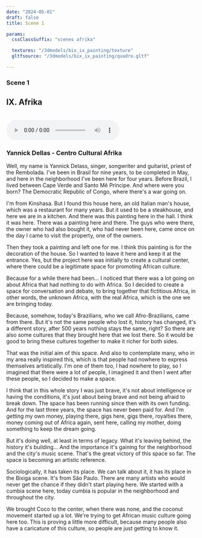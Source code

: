 ```yaml
---
date: "2024-05-01"
draft: false
title: Scene 1

params:
  cssClassSuffix: "scenes afrika"

  textures: "/3dmodels/bix_ix_painting/texture"
  gltfsource: "/3dmodels/bix_ix_painting/quadro.gltf"

---
```

### Scene 1
## IX. Afrika
<canvas id="c"></canvas>
<br>
<audio controls class="">
    <source src="/audio/Afrika_quadro.mp3"> type="audio/mpeg">Your browser does not support the audio element.
</audio>
<h3>Yannick Dellas - Centro Cultural Afrika</h3>
<p>Well, my name is Yannick Delass, singer, songwriter and guitarist, priest of the Rembolada. I've been in Brasil for nine years, to be completed in May, and here in the neighborhood I've been here for four years. Before Brazil, I lived between Cape Verde and Santo Mê Príncipe. And where were you born? The Democratic Republic of Congo, where there's a war going on.</p>

<p>I'm from Kinshasa. But I found this house here, an old Italian man's house, which was a restaurant for many years. But it used to be a steakhouse, and here we are in a kitchen. And there was this painting here in the hall. I think it was here. There was a painting here and there. The guys who were there, the owner who had also bought it, who had never been here, came once on the day I came to visit the property, one of the owners.</p>

<p>Then they took a painting and left one for me. I think this painting is for the decoration of the house. So I wanted to leave it here and keep it at the entrance. Yes, but the project here was initially to create a cultural center, where there could be a legitimate space for promoting African culture.</p>
<p>Because for a while there had been... I noticed that there was a lot going on about Africa that had nothing to do with Africa. So I decided to create a space for conversation and debate, to bring together that fictitious Africa, in other words, the unknown Africa, with the real Africa, which is the one we are bringing today.</p>

<p>Because, somehow, today's Brazilians, who we call Afro-Brazilians, came from there. But it's not the same people who lost it, history has changed, it's a different story, after 500 years nothing stays the same, right? So there are also some cultures that they brought here that we lost there. So it would be good to bring these cultures together to make it richer for both sides.</p>

<p>That was the initial aim of this space. And also to contemplate many, who in my area really inspired this, which is that people had nowhere to express themselves artistically. I'm one of them too, I had nowhere to play, so I imagined that there were a lot of people, I imagined it and then I went after these people, so I decided to make a space.</p>

<p>I think that in this whole story I was just brave, it's not about intelligence or having the conditions, it's just about being brave and not being afraid to break down.  The space has been running since then with its own funding. And for the last three years, the space has never been paid for. And I'm getting my own money, playing there, gigs here, gigs there, royalties there, money coming out of Africa again, sent here, calling my mother, doing something to keep the dream going.</p>

<p>But it's doing well, at least in terms of legacy. What it's leaving behind, the history it's building... And the importance it's gaining for the neighborhood and the city's music scene. That's the great victory of this space so far. The space is becoming an artistic reference.</p>

<p>Sociologically, it has taken its place. We can talk about it, it has its place in the Bixiga scene. It's from São Paulo. There are many artists who would never get the chance if they didn't start playing here. We started with a cumbia scene here, today cumbia is popular in the neighborhood and throughout the city.</p>

<p>We brought Coco to the center, when there was none, and the coconut movement started up a lot. We're trying to get African music culture going here too. This is proving a little more difficult, because many people also have a caricature of this culture, so people are just getting to know it.</p>
